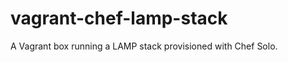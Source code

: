 vagrant-chef-lamp-stack
=======================

A Vagrant box running a LAMP stack provisioned with Chef Solo.
